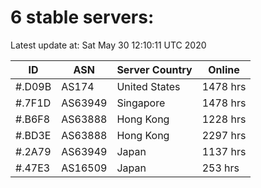 # 6 stable servers:

Latest update at: Sat May 30 12:10:11 UTC 2020

| ID | ASN | Server Country | Online |
| -- | --- | -------------- | ------ |
| #.D09B | AS174 | United States | 1478 hrs |
| #.7F1D | AS63949 | Singapore | 1478 hrs |
| #.B6F8 | AS63888 | Hong Kong | 1228 hrs |
| #.BD3E | AS63888 | Hong Kong | 2297 hrs |
| #.2A79 | AS63949 | Japan | 1137 hrs |
| #.47E3 | AS16509 | Japan | 253 hrs |

